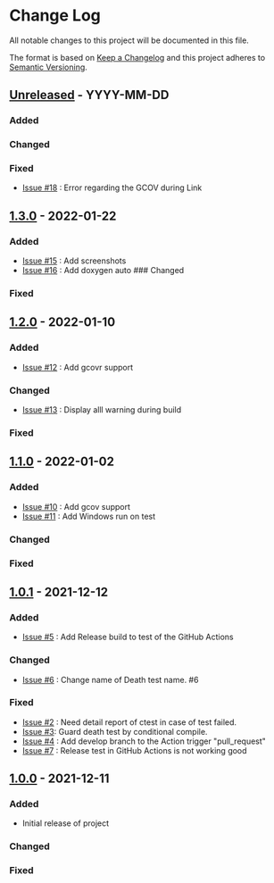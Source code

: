 # Change Log
All notable changes to this project will be documented in this file.

The format is based on [Keep a Changelog](http://keepachangelog.com/)
and this project adheres to [Semantic Versioning](http://semver.org/).

## [Unreleased] - YYYY-MM-DD
### Added
### Changed
### Fixed
- [Issue #18](https://github.com/suikan4github/template_library/issues/18) :  Error regarding the GCOV during Link 

## [1.3.0] - 2022-01-22
### Added
- [Issue #15](https://github.com/suikan4github/template_library/issues/15) : Add screenshots
- [Issue #16](https://github.com/suikan4github/template_library/issues/16) : Add doxygen auto ### Changed
### Fixed

## [1.2.0] - 2022-01-10
### Added
- [Issue #12](https://github.com/suikan4github/template_library/issues/12) : Add gcovr support 
### Changed
- [Issue #13](https://github.com/suikan4github/template_library/issues/13) : Display alll warning during build
### Fixed

## [1.1.0] - 2022-01-02
### Added
- [Issue #10](https://github.com/suikan4github/template_library/issues/10) : Add gcov support 
- [Issue #11](https://github.com/suikan4github/template_library/issues/11) : Add Windows run on test 
### Changed
### Fixed

## [1.0.1] - 2021-12-12
### Added
- [Issue #5](https://github.com/suikan4github/template_library/issues/5) : Add Release build to test of the GitHub Actions 
### Changed
- [Issue #6](https://github.com/suikan4github/template_library/issues/6) : Change name of Death test name. #6 
### Fixed
- [Issue #2](https://github.com/suikan4github/template_library/issues/2) : Need detail report of ctest in case of test failed.
- [Issue #3](https://github.com/suikan4github/template_library/issues/3):  Guard death test by conditional compile. 
- [Issue #4](https://github.com/suikan4github/template_library/issues/4) :  Add develop branch to the Action trigger "pull_request" 
- [Issue #7](https://github.com/suikan4github/template_library/issues/7) : Release test in GitHub Actions is not working good 

## [1.0.0] - 2021-12-11
### Added
- Initial release of project
### Changed
### Fixed


[Unreleased]: https://github.com/suikan4github/template_library/compare/v1.3.0...develop
[1.3.0]: https://github.com/suikan4github/template_library/compare/v1.2.0...v1.3.0
[1.2.0]: https://github.com/suikan4github/template_library/compare/v1.1.0...v1.2.0
[1.1.0]: https://github.com/suikan4github/template_library/compare/v1.0.1...v1.1.0
[1.0.1]: https://github.com/suikan4github/template_library/compare/v1.0.0...v1.0.1
[1.0.0]: https://github.com/suikan4github/template_library/compare/v0.0.0...v1.0.0

